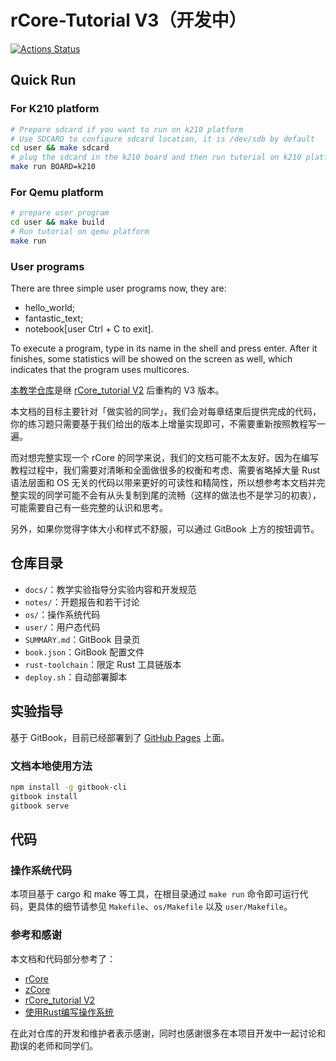 # rCore-Tutorial V3（开发中）

[![Actions Status](https://github.com/rcore-os/rCore-Tutorial/workflows/CI/badge.svg?branch=master)](https://github.com/rcore-os/rCore-Tutorial/actions)

## Quick Run
### For K210 platform
```sh
# Prepare sdcard if you want to run on k210 platform
# Use SDCARD to configure sdcard location, it is /dev/sdb by default
cd user && make sdcard
# plug the sdcard in the k210 board and then run tutorial on k210 platform
make run BOARD=k210
```
### For Qemu platform
```sh
# prepare user program
cd user && make build
# Run tutorial on qemu platform
make run
```
### User programs
There are three simple user programs now, they are:
* hello_world;
* fantastic_text;
* notebook[user Ctrl + C to exit].

To execute a program, type in its name in the shell and press enter.
After it finishes, some statistics will be showed on the screen as well, which indicates that the program uses multicores.

[本教学仓库](https://github.com/rcore-os/rCore-Tutorial)是继 [rCore_tutorial V2](https://rcore-os.github.io/rCore_tutorial_doc/) 后重构的 V3 版本。

本文档的目标主要针对「做实验的同学」，我们会对每章结束后提供完成的代码，你的练习题只需要基于我们给出的版本上增量实现即可，不需要重新按照教程写一遍。

而对想完整实现一个 rCore 的同学来说，我们的文档可能不太友好。因为在编写教程过程中，我们需要对清晰和全面做很多的权衡和考虑、需要省略掉大量 Rust 语法层面和 OS 无关的代码以带来更好的可读性和精简性，所以想参考本文档并完整实现的同学可能不会有从头复制到尾的流畅（这样的做法也不是学习的初衷），可能需要自己有一些完整的认识和思考。

另外，如果你觉得字体大小和样式不舒服，可以通过 GitBook 上方的按钮调节。

## 仓库目录

- `docs/`：教学实验指导分实验内容和开发规范
- `notes/`：开题报告和若干讨论
- `os/`：操作系统代码
- `user/`：用户态代码
- `SUMMARY.md`：GitBook 目录页
- `book.json`：GitBook 配置文件
- `rust-toolchain`：限定 Rust 工具链版本
- `deploy.sh`：自动部署脚本
<!-- Rust 工具链版本需要根据时间更新 -->

## 实验指导

基于 GitBook，目前已经部署到了 [GitHub Pages](https://rcore-os.github.io/rCore-Tutorial-deploy/) 上面。

### 文档本地使用方法

<!-- 下面的代码不再使用标签，因为也同时会渲染到 GitHub 的项目首页 -->
```bash
npm install -g gitbook-cli
gitbook install
gitbook serve
```

## 代码

### 操作系统代码
本项目基于 cargo 和 make 等工具，在根目录通过 `make run` 命令即可运行代码，更具体的细节请参见 `Makefile`、`os/Makefile` 以及 `user/Makefile`。

### 参考和感谢

本文档和代码部分参考了：
- [rCore](https://github.com/rcore-os/rCore)
- [zCore](https://github.com/rcore-os/zCore)
- [rCore_tutorial V2](https://rcore-os.github.io/rCore_tutorial_doc/)
- [使用Rust编写操作系统](https://github.com/rustcc/writing-an-os-in-rust)

在此对仓库的开发和维护者表示感谢，同时也感谢很多在本项目开发中一起讨论和勘误的老师和同学们。

<!-- TODO LICENSE -->

